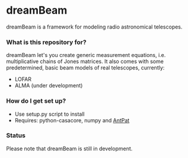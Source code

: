 # dreamBeam #

dreamBeam is a framework for modeling radio astronomical telescopes.

### What is this repository for? ###

dreamBeam let's you create generic measurement equations, i.e. multiplicative
chains of Jones matrices. It also comes with some predetermined, basic beam
models of real telescopes, currently:

* LOFAR
* ALMA (under development)

### How do I get set up? ###

* Use setup.py script to install
* Requires: python-casacore, numpy and [AntPat](https://github.com/2baOrNot2ba/AntPat)

### Status ###

Please note that dreamBeam is still in development.
